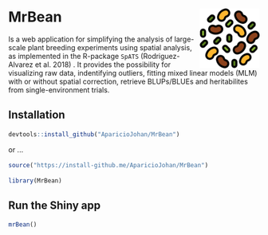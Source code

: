 # MrBean <img src="man/figures/logo.png" width="120px" align="right"/>

Is a web application for simplifying the analysis of large-scale plant breeding experiments using spatial analysis, as implemented in the R-package `SpATS` (Rodriguez-Alvarez et al. 2018) . It provides the possibility for visualizing raw data, indentifying outliers, fitting mixed linear models (MLM) with or without spatial correction, retrieve BLUPs/BLUEs and heritabilites from single-environment trials. 

## Installation

``` r
devtools::install_github("AparicioJohan/MrBean")
```
or ...

``` r
source("https://install-github.me/AparicioJohan/MrBean")
```

``` r
library(MrBean)
```


## Run the Shiny app

``` r
mrBean()
```

